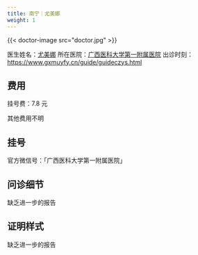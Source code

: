 ```yaml
---
title: 南宁｜尤美娜
weight: 1
---
```


{{< doctor-image src="doctor.jpg" >}}

<!-- 缺乏细节曝光，不宜标记 tag -->

医生姓名：[尤美娜](https://www.gxmuyfy.cn/departQtlcks/xlwskyhtd/11495.html)
所在医院：[广西医科大学第一附属医院](https://www.gxmuyfy.cn/)
出诊时刻：<https://www.gxmuyfy.cn/guide/guideczys.html>

## 费用

挂号费：7.8 元

其他费用不明

## 挂号

官方微信号：「广西医科大学第一附属医院」

## 问诊细节

缺乏进一步的报告

## 证明样式

缺乏进一步的报告
